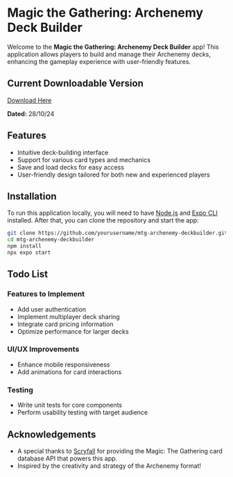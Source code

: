 # Magic the Gathering: Archenemy Deck Builder

Welcome to the **Magic the Gathering: Archenemy Deck Builder** app! This application allows players to build and manage their Archenemy decks, enhancing the gameplay experience with user-friendly features.

## Current Downloadable Version
[Download Here](https://expo.dev/accounts/ztamoa/projects/mtg-archenemy-deckbuilder/builds/48eb3db3-204d-484b-959a-9484b400f7f3)

**Dated:** 28/10/24

## Features
- Intuitive deck-building interface
- Support for various card types and mechanics
- Save and load decks for easy access
- User-friendly design tailored for both new and experienced players

## Installation
To run this application locally, you will need to have [Node.js](https://nodejs.org/) and [Expo CLI](https://docs.expo.dev/get-started/installation/) installed. After that, you can clone the repository and start the app:

```bash
git clone https://github.com/yourusername/mtg-archenemy-deckbuilder.git
cd mtg-archenemy-deckbuilder
npm install
npx expo start
```

## Todo List

### Features to Implement
- Add user authentication
- Implement multiplayer deck sharing
- Integrate card pricing information
- Optimize performance for larger decks

### UI/UX Improvements
- Enhance mobile responsiveness
- Add animations for card interactions

### Testing
- Write unit tests for core components
- Perform usability testing with target audience

## Acknowledgements
- A special thanks to [Scryfall](https://scryfall.com/) for providing the Magic: The Gathering card database API that powers this app.
- Inspired by the creativity and strategy of the Archenemy format!
